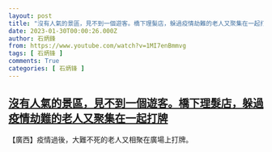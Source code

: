 ```yaml
---
layout: post
title: "沒有人氣的景區，見不到一個遊客。橋下理髮店，躲過疫情劫難的老人又聚集在一起打牌"
date: 2023-01-30T00:00:26.000Z
author: 石炳鋒
from: https://www.youtube.com/watch?v=1MI7enBmmvg
tags: [ 石炳锋 ]
comments: True
categories: [ 石炳锋 ]
---
```

<!--1675036826000-->
[沒有人氣的景區，見不到一個遊客。橋下理髮店，躲過疫情劫難的老人又聚集在一起打牌](https://www.youtube.com/watch?v=1MI7enBmmvg)
------

<div>
【廣西】疫情過後，大難不死的老人又相聚在廣場上打牌。
</div>
